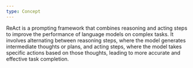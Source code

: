 ```yaml
---
type: Concept
---
```


ReAct is a prompting framework that combines reasoning and acting steps to improve the performance of language models on complex tasks. It involves alternating between reasoning steps, where the model generates intermediate thoughts or plans, and acting steps, where the model takes specific actions based on those thoughts, leading to more accurate and effective task completion.